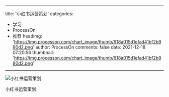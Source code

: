
---
title: '小红书运营策划'
categories: 
 - 学习
 - ProcessOn
 - 推荐
headimg: 'https://img.processon.com/chart_image/thumb/618a015d1efad41bf2b980d2.png'
author: ProcessOn
comments: false
date: 2021-12-18 07:20:56
thumbnail: 'https://img.processon.com/chart_image/thumb/618a015d1efad41bf2b980d2.png'
---

<div>   
<img class="thumb" alt="小红书运营策划" src="https://img.processon.com/chart_image/thumb/618a015d1efad41bf2b980d2.png" referrerpolicy="no-referrer">
<p>小红书运营策划</p>  
</div>
            